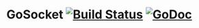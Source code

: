 GoSocket [![Build Status](https://travis-ci.org/CasualSuperman/gosocket.png)](https://travis-ci.org/CasualSuperman/gosocket) [![GoDoc](http://godoc.org/github.com/CasualSuperman/gosocket?status.png)](http://godoc.org/github.com/CasualSuperman/gosocket)
========

